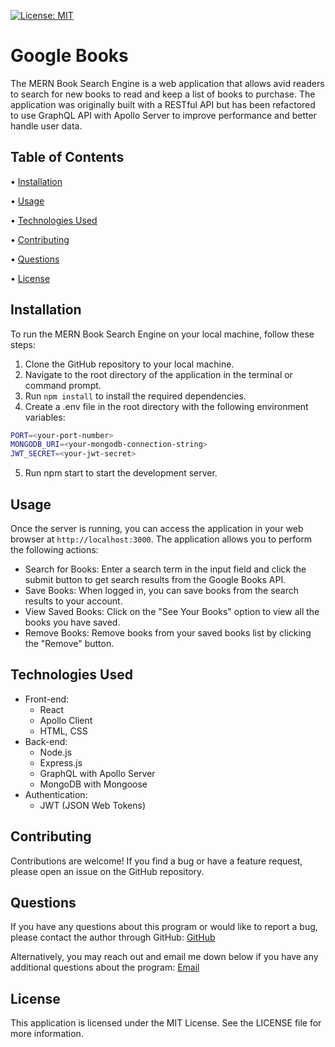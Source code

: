[![License: MIT](https://img.shields.io/badge/License-MIT-yellow.svg)](https://opensource.org/licenses/MIT)

# Google Books

The MERN Book Search Engine is a web application that allows avid readers to search for new books to read and keep a list of books to purchase. The application was originally built with a RESTful API but has been refactored to use GraphQL API with Apollo Server to improve performance and better handle user data.

## Table of Contents

 • [Installation](#installation)

 • [Usage](#usage)

 • [Technologies Used](#technologies-used)

 • [Contributing](#contributing)

 • [Questions](#questions)

 • [License](#license)

## Installation

To run the MERN Book Search Engine on your local machine, follow these steps:

1. Clone the GitHub repository to your local machine.
2. Navigate to the root directory of the application in the terminal or command prompt.
3. Run `npm install` to install the required dependencies.
4. Create a .env file in the root directory with the following environment variables:

```bash
PORT=<your-port-number>
MONGODB_URI=<your-mongodb-connection-string>
JWT_SECRET=<your-jwt-secret>
```

5. Run npm start to start the development server.

## Usage

Once the server is running, you can access the application in your web browser at `http://localhost:3000`. The application allows you to perform the following actions:

+ Search for Books: Enter a search term in the input field and click the submit button to get search results from the Google Books API.
+ Save Books: When logged in, you can save books from the search results to your account.
+ View Saved Books: Click on the "See Your Books" option to view all the books you have saved.
+ Remove Books: Remove books from your saved books list by clicking the "Remove" button.

## Technologies Used

+ Front-end:
  + React
  + Apollo Client
  + HTML, CSS
+ Back-end:
  + Node.js
  + Express.js
  + GraphQL with Apollo Server
  + MongoDB with Mongoose
+ Authentication:
  + JWT (JSON Web Tokens)

## Contributing

Contributions are welcome! If you find a bug or have a feature request, please open an issue on the GitHub repository.

## Questions

If you have any questions about this program or would like to report a bug, please contact the author through GitHub:
[GitHub](https://github.com/tg1489/)

Alternatively, you may reach out and email me down below if you have any additional questions about the program:
[Email](mailto:tonyguarino1489@gmail.com)

## License

This application is licensed under the MIT License. See the LICENSE file for more information.

